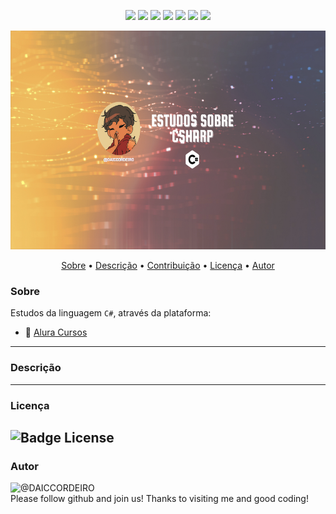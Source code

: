 <p align="center">
<img src="https://img.shields.io/static/v1?label=C%23&message=Framework&color=red&style=flat&logo=c-sharp">
<img src="https://img.shields.io/github/commits-since/daiccordeiro/csharp/v1.0.svg">
<img src="https://img.shields.io/github/forks/daiccordeiro/csharp.svg">
<img src="https://img.shields.io/github/stars/daiccordeiro/csharp.svg">
<img src="https://img.shields.io/github/last-commit/daiccordeiro/csharp">
<img src="https://img.shields.io/github/license/daiccordeiro/csharp">
<img src="http://img.shields.io/static/v1?label=Status&message=Em%20Desenvolvimento&color=yellow&style=flat&logo">
</p>

<p align="center">
<img src="https://raw.githubusercontent.com/daiccordeiro/midias/main/imgs/banner-github/banner-csharp.png" alt="banner-csharp" width=850 height=350>
</p>

<p align="center">
 <a href="#sobre">Sobre</a> • 
<!-- <a href="#status">Status</a> • -->
 <a href="#descrição">Descrição</a> • 
 <a href="#contribuicao">Contribuição</a> • 
 <a href="#licença">Licença</a> • 
 <a href="#autor">Autor</a>
</p>

### Sobre
Estudos da linguagem `C#`, através da plataforma:
- :rocket: [Alura Cursos](https://cursos.alura.com.br/) 
<!--- :arrow_forward: [Curso em Vídeo](https://www.youtube.com/c/CursoemV%C3%ADdeo)-->
---

<!--### Status
![Badge em Desenvolvimento](http://img.shields.io/static/v1?label=Status&message=Em%20Desenvolvimento&color=yellow&style=flat&logo)
- :warning: **Status do Projeto:** *Em desenvolvimento*
---  -->

### Descrição 
---

### Licença
![Badge License](http://img.shields.io/static/v1?label=License&message=MIT&color=GREEN&style=flat&logo=MIT)
---

### Autor
![@DAICCORDEIRO](https://github.com/daiccordeiro)  
Please follow github and join us!
Thanks to visiting me and good coding!
